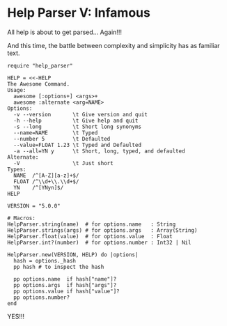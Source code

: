 # Help Parser V: Infamous

All help is about to get parsed...
Again!!!

And this time,
the battle between complexity and simplicity
has as familiar text.

    require "help_parser"

    HELP = <<-HELP
    The Awesome Command.
    Usage:
      awesome [:options+] <args>+
      awesome :alternate <arg=NAME>
    Options:
      -v --version       \t Give version and quit
      -h --help          \t Give help and quit
      -s --long          \t Short long synonyms
      --name=NAME        \t Typed
      --number 5         \t Defaulted
      --value=FLOAT 1.23 \t Typed and Defaulted
      -a --all=YN y      \t Short, long, typed, and defaulted
    Alternate:
      -V                 \t Just short
    Types:
      NAME  /^[A-Z][a-z]+$/
      FLOAT /^\\d+\\.\\d+$/
      YN    /^[YNyn]$/
    HELP

    VERSION = "5.0.0"

    # Macros:
    HelpParser.string(name)  # for options.name   : String
    HelpParser.strings(args) # for options.args   : Array(String)
    HelpParser.float(value)  # for options.value  : Float
    HelpParser.int?(number)  # for options.number : Int32 | Nil

    HelpParser.new(VERSION, HELP) do |options|
      hash = options._hash
      pp hash # to inspect the hash

      pp options.name  if hash["name"]?
      pp options.args  if hash["args"]?
      pp options.value if hash["value"]?
      pp options.number?
    end

YES!!!
